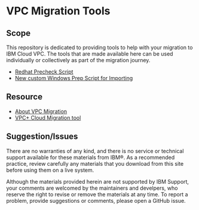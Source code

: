 # VPC Migration Tools
## Scope

This repository is dedicated to providing tools to help with your migration to IBM Cloud VPC.  The
tools that are made available here can be used individually or collectively as part of the migration
journey.

- [Redhat Precheck Script](Linux-Precheck-Srcripts/)
- [New custom Windows Prep Script for Importing](Create-Windows-Import/)

## Resource ##
- [About VPC Migration](https://cloud.ibm.com/docs/cloud-infrastructure?topic=cloud-infrastructure-about-migration-infra)
- [VPC+ Cloud Migration tool](https://cloud.ibm.com/docs/wanclouds-vpc-plus?topic=wanclouds-vpc-plus-getting-started-tutorial)

## Suggestion/Issues ##
There are no warranties of any kind, and there is no service or technical support available for these
materials from IBM®. As a recommended practice, review carefully any materials that you download from
this site before using them on a live system.

Although the materials provided herein are not supported by IBM Support, your comments are welcomed by
the maintainers and develpers, who reserve the right to revise or remove the materials at any time. To
report a problem, provide suggestions or comments, please open a GitHub issue.

<!-- A more detailed Usage or detailed explaination of the repository here -->
